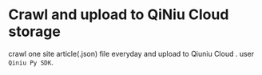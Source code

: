 # Crawl and upload to QiNiu Cloud storage

crawl one site article(.json) file everyday and upload to Qiuniu Cloud . user `Qiniu Py SDK`.

